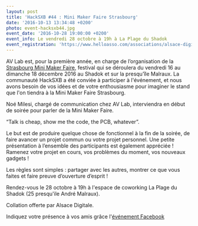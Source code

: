 ```yaml
---
layout: post
title: 'HackSXB #44 : Mini Maker Faire Strasbourg'
date: '2016-10-13 13:34:48 +0200'
photo: event-hacksxb44.jpg
event_date: '2016-10-28 19:00:00 +0200'
event_info: Le vendredi 28 octobre à 19h à La Plage du Shadok
event_registration: 'https://www.helloasso.com/associations/alsace-digitale/evenements/hacksxb-44-mini-maker-faire-strasbourg'
---
```

AV Lab est, pour la première année, en charge de l’organisation de la [Strasbourg Mini Maker Faire](http://makerfairestrasbourg.com), festival qui se déroulera du vendredi 16 au dimanche 18 décembre 2016 au Shadok et sur la presqu’île Malraux. La communauté HackSXB a été conviée à participer à l'événement, et nous avons besoin de vos idées et de votre enthousiasme pour imaginer le stand que l'on tiendra à la Mini Maker Faire Strasbourg.

Noé Milesi, chargé de communication chez AV Lab, interviendra en début de soirée pour parler de la Mini Maker Faire.

“Talk is cheap, show me the code, the PCB, whatever”.

Le but est de produire quelque chose de fonctionnel à la fin de la soirée, de faire avancer un projet commun ou votre projet personnel. Une petite présentation à l’ensemble des participants est également appréciée ! Ramenez votre projet en cours, vos problèmes du moment, vos nouveaux gadgets !

Les règles sont simples : partager avec les autres, montrer ce que vous faites et faire preuve d’ouverture d’esprit !

Rendez-vous le 28 octobre à 19h à l'espace de coworking La Plage du Shadok (25 presqu'ile André Malraux).

Collation offerte par Alsace Digitale.

Indiquez votre présence à vos amis grâce l'[événement Facebook](https://www.facebook.com/events/1834726860147365/)